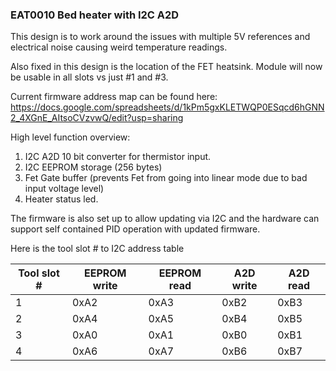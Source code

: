 ### EAT0010 Bed heater with I2C A2D

This design is to work around the issues with multiple 5V references and electrical noise causing weird temperature readings. 

Also fixed in this design is the location of the FET heatsink. Module will now be usable in all slots vs just #1 and #3. 

Current firmware address map can be found here:
https://docs.google.com/spreadsheets/d/1kPm5gxKLETWQP0ESqcd6hGNN2_4XGnE_AItsoCVzvwQ/edit?usp=sharing


High level function overview:

1. I2C A2D 10 bit converter for thermistor input.
1. I2C EEPROM storage (256 bytes)
1. Fet Gate buffer (prevents Fet from going into linear mode due to bad input voltage level)
1. Heater status led. 


The firmware is also set up to allow updating via I2C and the hardware can support self contained PID operation with updated firmware. 

Here is the tool slot # to I2C address table

| Tool slot # | EEPROM write | EEPROM read | A2D write | A2D read |
| ----------- | ------------ | ----------- | --------- | -------- |
| 1 | 0xA2 | 0xA3 | 0xB2 | 0xB3 |
| 2 | 0xA4 | 0xA5 | 0xB4 | 0xB5 |
| 3 | 0xA0 | 0xA1 | 0xB0 | 0xB1 |
| 4 | 0xA6 | 0xA7 | 0xB6 | 0xB7 |